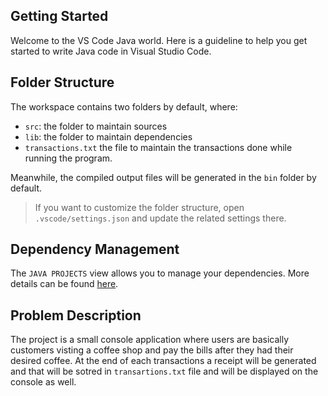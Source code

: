 ## Getting Started

Welcome to the VS Code Java world. Here is a guideline to help you get started to write Java code in Visual Studio Code.

## Folder Structure

The workspace contains two folders by default, where:

- `src`: the folder to maintain sources
- `lib`: the folder to maintain dependencies
- `transactions.txt` the file to maintain the transactions done while running the program.

Meanwhile, the compiled output files will be generated in the `bin` folder by default.

> If you want to customize the folder structure, open `.vscode/settings.json` and update the related settings there.

## Dependency Management

The `JAVA PROJECTS` view allows you to manage your dependencies. More details can be found [here](https://github.com/microsoft/vscode-java-dependency#manage-dependencies).

## Problem Description

The project is a small console application where users are basically customers visting a coffee shop and pay the bills after they had their desired coffee. At the end of each transactions a receipt will be generated and that will be sotred in `transartions.txt` file and will be displayed on the console as well.

